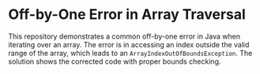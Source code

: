 # Off-by-One Error in Array Traversal

This repository demonstrates a common off-by-one error in Java when iterating over an array. The error is in accessing an index outside the valid range of the array, which leads to an `ArrayIndexOutOfBoundsException`. The solution shows the corrected code with proper bounds checking. 